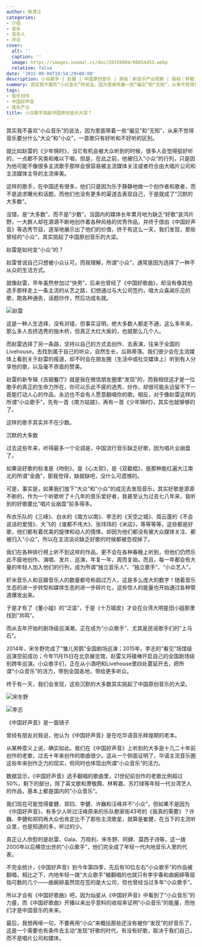 ```yaml
---
author: 陈贤江
categories:
- 介绍
- 音乐
- 音乐人
- 评论
cover:
  alt: ''
  caption: ''
  image: https://images.soomal.cc/doc/20150904/00054453.webp
  relative: false
date: '2015-09-04T19:54:29+08:00'
description: 小众歌手 | 赵雷 | 中国原创音乐 | 源自：新音乐产业观察 | 版权：转载 |  平均/总评分：09.80/98
summary: 其实我不喜欢“小众音乐”的说法，因为里面带着一些“偏见”和“无知”，从来不觉得音乐要分什么“大众”和“小众”，一首歌只有好听和不好听的区别。就比如赵雷的《少年锦时》，当它有机会被大众听到的时候，很多人会觉得挺好听的，一点都不另类和难以下咽，但是……
tags:
- 音乐创作
- 中国好声音
- 音乐产业
title: 小众歌手挑起中国原创音乐大梁？
---
```


其实我不喜欢“小众音乐”的说法，因为里面带着一些“偏见”和“无知”，从来不觉得音乐要分什么“大众”和“小众”，一首歌只有好听和不好听的区别。

就比如赵雷的《少年锦时》，当它有机会被大众听到的时候，很多人会觉得挺好听的，一点都不另类和难以下咽，但是，在此之前，他被归入“小众”的行列，只是因为他可能不像很多主流歌手那样会很容易被主流媒体关注或者符合由大唱片公司和主流媒体主导的主流审美。

这样的歌手，在中国还有很多，他们只是因为乐于静静地做一个创作者和歌者，而不是追求曝光和话题，而他们也没有更多的渠道去表现自己，于是就成了“沉默的大多数”。

没错，是“大多数”，而不是“少数”。当国内的媒体长年累月地为缺乏“好歌”哀鸿片野，一大群人却在源源不断地创作着各种风格的优秀作品，并终于借由《中国好声音》等选秀节目，逐渐地展示出了他们的价值，终于有这么一天，我们发现，那些曾经的“小众”，其实挑起了中国原创音乐的大梁。

赵雷是如何变“小众”的？

赵雷曾说自己只想被小众认可。而我理解，所谓“小众”，通常是因为选择了一种不从众的生活方式。

就像赵雷，早年虽然参加过“快男”，后来也曾经了《中国好歌曲》，却没有像其他选手那样走上一条主流的从艺之路，幻想通过与大公司签约，唱大众喜闻乐见的歌，跑各种通告，话题炒作，然后功成名就。

![赵雷](https://images.soomal.cc/doc/20150904/00054453.webp)





这是一种人生选择，没有对错，但事实证明，绝大多数人都走不通，这么多年来，那么多人去挤选秀的独木桥，但真正大红大紫的，也就那么几个人。

而赵雷选择了另一条路，坚持以自己的方式去创作、去表演，往来于全国的Livehouse，去找到属于自己的听众，自然生长，瓜熟蒂落。我们很少会在主流媒体上看到关于赵雷的报道，却不时会在朋友圈（生活中或社交媒体上）听到有人分享他的歌，以及毫不吝啬的赞美。

赵雷的新专辑《吉姆餐厅》就是我在微信朋友圈里“发现”的，而我相信这才是一位歌手的真正的生命力所在，你可以乐此不疲的选秀、炒作，却很可能永远留不下一首能打动人心的作品，永远也不会有人愿意翻唱你的歌。相反，对于像赵雷这样的所谓“小众歌手”，先有一首《南方姑娘》，再有一首《少年锦时》，其实也就够够的了。

这样的歌手其实并不在少数。

沉默的大多数

过去这些年来，听得最多一个论调是，中国流行音乐缺乏好歌，因为唱片业崩盘了。

如果说好歌的标准是《吻别》，是《心太软》，是《双截棍》，是那种能红遍大江南北的所谓“金曲”，那我觉得，缺就缺吧，没什么可遗憾的。

可是，事实是，如果我们放下“大众”和“小众”的成见去发现音乐，其实好歌是源源不断的，作为一个听歌听了十几年的音乐爱好者，我甚至认为过去七八年来，我听到的好歌要比“唱片业崩盘”前多得多。

布衣乐队的《三峰》、白水的《南方以南》、李志的《天空之城》、周云蓬的《不会说话的爱情》、大飞的《谁都不伟大》、张玮玮的《米店》，等等等等，这些都是好歌，他们都有着优美的旋律和动人的情愫，却因为他们都没有被大众媒体关注、都被归入“小众”，所以在主流谈论缺乏好歌的时候都被忽视掉了。

我们在各种排行榜上听不到这样的作品，更不会在各种春晚上听到，但他们仍然乐此不疲地创作、演唱、发片、巡演，年复一年，周而复始。而且，每一年都会有大量的年轻人加入他们的行列，成为所谓“独立音乐人”、“独立歌手”、“小众艺人”。

虾米音乐人和豆瓣音乐人的数量都号称超过万人，这是多么庞大的数字！随着音乐生态的进一步转型和媒体生态的进一步碎片化，这些惊人的能量也开始通过各种管道爆发出来。

于是才有了《董小姐》的“泛滥”，于是《十万嬉皮》才会在台湾大明星田小姐那里找到”共鸣“。

而从去年开始的剧场级巡演潮，正在成为“小众歌手”、尤其是民谣歌手们的“上马石”。

2014年，宋冬野完成了“雏儿劳鹊”全国剧场巡演；2015年，李志的“看见”场馆级巡演空前成功；今年11月15日在北京展览馆，赵雷又将接棒开启自己的全国剧场级别跨年巡演。小众歌手们，正在从小酒吧和Livehouse里四处蔓延开去，把所谓“小众音乐”的活力，带到全国各地，带给更多听众。

终于有一天，我们会发现，这些沉默的大多数其实挑起了中国原创音乐的大梁。

![宋冬野](https://images.soomal.cc/doc/20140213/00040262.webp)




![李志](https://images.soomal.cc/doc/20150309/00049545.webp)





《中国好声音》是一面镜子

曾经有朋友对我说，他认为《中国好声音》是在吃华语音乐辉煌期的老本。

从某种意义上说，确实如此。我们在《中国好声音》上听到的大多是十几二十年前创作的老歌，过去十年来创作的歌曲很少。这从一个侧面证明了，华语主流音乐圈这些年来创作乏力的现实，但同时也体现出所谓“小众音乐”的活力。

数据显示，《中国好声音》选手翻唱的歌曲里，21世纪前创作的老歌比例超过50%，剩下的部分，除了英文歌和萧敬腾、林宥嘉、苏打绿等年轻一代台湾艺人的作品，基本上都是国内的“小众音乐”。

我们现在可能觉得崔健、郑钧、李健、许巍和汪峰并不“小众”，但如果不是因为《中国好声音》，有多少人听过汪峰原来的乐队鲍家街43号的《我真的需要》？许巍、李健和郑钧再大众也肯定比不了那些主流歌星，就算是崔健，在当下的主流听众里，也是知道的多，听过的少。

真正让人欣慰的是赵雷、Gala、万晓利、宋冬野、阿肆、莫西子诗等，这一拨2000年以后横空出世的“小众歌手”，他们完全成了年轻一代内地音乐人里的代表。

不完全统计，《中国好声音》到今年第四季，先后有10位左右“小众歌手”的作品被翻唱，相比之下，内地年轻一拨“大众歌手”被翻唱的也就只有李宇春和曲婉婷等屈指可数的几个――曲婉婷虽然现在签的是大公司，但也曾经当过多年“小众歌手”。

所以才会有《中国好歌曲》吧，因为灿星从《中国好声音》中看到了“小众音乐”的力量，而《中国好歌曲》开播以来出乎意料的收视率证明“小众音乐”的能量，而他们才是中国音乐的未来。

最后，我想再嗦一句，不要再用“小众”来概括那些还没有被你“发现”的好音乐了，这是一个需要也有条件去主动“发现”好歌的时代，有没有好歌，取决于我们自己，而不是唱片公司和媒体。